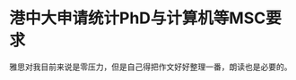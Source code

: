 # 港中大申请统计PhD与计算机等MSC要求
雅思对我目前来说是零压力，但是自己得把作文好好整理一番，朗读也是必要的。































































































































































